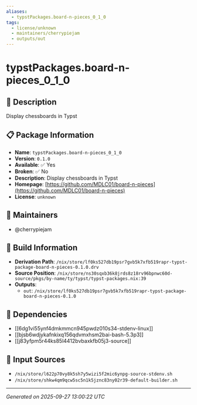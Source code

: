 ```yaml
---
aliases:
  - typstPackages.board-n-pieces_0_1_0
tags:
  - license/unknown
  - maintainers/cherrypiejam
  - outputs/out
---
```


# typstPackages.board-n-pieces_0_1_0

## 📝 Description

Display chessboards in Typst

## 📋 Package Information

- **Name**: `typstPackages.board-n-pieces_0_1_0`
- **Version**: `0.1.0`
- **Available**: ✅ Yes
- **Broken**: ✅ No
- **Description**: Display chessboards in Typst
- **Homepage**: [https://github.com/MDLC01/board-n-pieces](https://github.com/MDLC01/board-n-pieces)
- **License**: `unknown`
## 👥 Maintainers

- @cherrypiejam


## 🔧 Build Information

- **Derivation Path**: `/nix/store/lf0ks527db19psr7gvb5k7xfb519rapr-typst-package-board-n-pieces-0.1.0.drv`
- **Source Position**: `/nix/store/ns30sqxb36k8jrds8z18rv96bpnwc60d-source/pkgs/by-name/ty/typst/typst-packages.nix:39`
- **Outputs**:
  - `out`:  `/nix/store/lf0ks527db19psr7gvb5k7xfb519rapr-typst-package-board-n-pieces-0.1.0`

## 🔗 Dependencies

- [[6dg1vi55ynf4dmkmmcn945pwdz010s34-stdenv-linux]]
- [[bjsb6wdjykafnkixq156qdvmxhsm2bai-bash-5.3p3]]
- [[j83yfpm5r44ks85l4412bvbaxkfb05j3-source]]

## 📁 Input Sources

- `/nix/store/l622p70vy8k5sh7y5wizi5f2mic6ynpg-source-stdenv.sh`
- `/nix/store/shkw4qm9qcw5sc5n1k5jznc83ny02r39-default-builder.sh`

---
*Generated on 2025-09-27 13:00:22 UTC*
